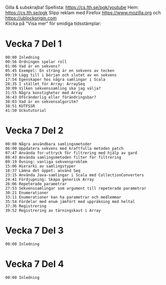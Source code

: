 Gilla & subskrajba! Spellista: https://cs.lth.se/pgk/youtube Hem: https://cs.lth.se/pgk
Slipp reklam med Firefox https://www.mozilla.org och https://ublockorigin.com  
Klicka på "Visa mer" för smidiga tidsstämplar:

# Vecka 7 Del 1
```
00:00 Inledning
00:56 Ordningen spelar roll
01:06 Vad är en sekvens?
05:45 Exempel: En sträng är en sekvens av tecken
09:19 Lägg till i början och slutet av en sekvens
17:54 Egenskaper hos några samlingar i Scala
28:35 I stället för Array: ArraySeq
30:09 Vilken sekvenssamling ska jag välja?
31:55 Några konstigheter med Array
36:43 Oföränderlig eller förändringsbar?
38:03 Vad är en sekvensalgoritm?
38:51 KUTFSSR
41:50 Uckututorial
```

# Vecka 7 Del 2
```
00:00 Några användbara samlingsmetoder
06:00 Uppdatera sekvens med kraftfulla metoden patch
07:47 Använda for-uttryck för filtrering med hjälp av gard
08:43 Använda samlingsmetoden filter för filtrering
09:19 Övning: vanliga sekvensproblem
15:06 Hierarki av samlingstyper
18:37 Lämna det öppet: använd Seq
23:15 Använda Java-samlingar i Scala med CollectionConverters
24:41 Fördjupning: Skapa generisk Array
26:06 Repeterade parametrar
27:53 Sekvenssamlingar som argument till repeterade parametrar
30:21 Enumerationer
33:11 Enumerationer kan ha parametrar och medlemmar
35:54 Fördelar med enum jämfört med uppräkning med heltal
37:36 Registrering
39:52 Registrering av tärningskast i Array
```

# Vecka 7 Del 3
```
00:00 Inledning
```

# Vecka 7 Del 4
```
00:00 Inledning
```


